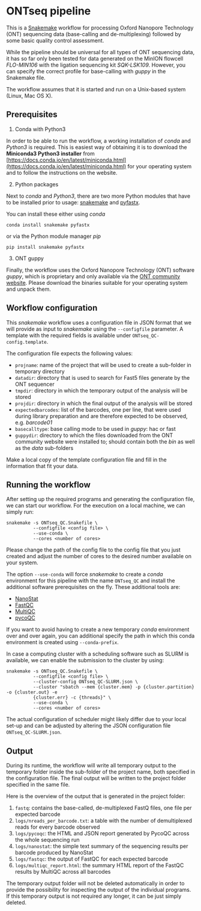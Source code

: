 # ONTseq pipeline

This is a [Snakemake](https://snakemake.readthedocs.io/en/stable/) workflow for processing Oxford
Nanopore Technology (ONT) sequencing data (base-calling and de-multiplexing) followed by some basic
quality control assessment.

While the pipeline should be universal for all types of ONT sequencing data, it has so far only been
tested for data generated on the MinION flowcell *FLO-MIN106* with the ligation sequencing kit
*SQK-LSK109*. However, you can specify the correct profile for base-calling with *guppy* in the
Snakemake file.

The workflow assumes that it is started and run on a Unix-based system (Linux, Mac OS X).

## Prerequisites

  1. Conda with Python3

  In order to be able to run the workflow, a working installation of *conda* and *Python3* is
  required.  This is easiest way of obtaining it is to download the **Miniconda3 Python3
  installer** from [https://docs.conda.io/en/latest/miniconda.html](https://docs.conda.io/en/latest/miniconda.html)
  for your operating system and to follow the instructions on the website.

  2. Python packages

  Next to *conda* and *Python3*, there are two more Python modules that have to be installed prior
  to usage: [snakemake](https://snakemake.readthedocs.io/) and
  [pyfastx](https://pyfastx.readthedocs.io/en/latest/).

  You can install these either using *conda*

  `conda install snakemake pyfastx`

  or via the Python module manager *pip*

  `pip install snakemake pyfastx`

  3. ONT guppy

  Finally, the workflow uses the Oxford Nanopore Technology (ONT) software *guppy*, which is
  proprietary and only available via the [ONT community
  website](https://community.nanoporetech.com/downloads). Please download the binaries suitable for
  your operating system and unpack them.  

## Workflow configuration

  This *snakemake* workflow uses a configuration file in JSON format that we will provide as input
  to *snakemake* using the `--configfile` parameter. A template with the required fields is
  available under `ONTseq_QC-config.template`.

  The configuration file expects the following values:

  - `projname`: name of the project that will be used to create a sub-folder in temporary directory
  - `datadir`: directory that is used to search for Fast5 files generate by the ONT sequencer
  - `tmpdir`: directory in which the temporary output of the analysis will be stored
  - `projdir`: directory in which the final output of the analysis will be stored
  - `expectedbarcodes`: list of the barcodes, one per line, that were used during library
     preparation and are therefore expected to be observed, e.g. *barcode01*
  - `basecalltype`: base calling mode to be used in *guppy*: hac or fast
  - `guppydir`: directory to which the files downloaded from the ONT community website were
    installed to; should contain both the *bin* as well as the *data* sub-folders

  Make a local copy of the template configuration file and fill in the information that fit your
  data.

## Running the workflow

  After setting up the required programs and generating the configuration file, we can start our
  workflow. For the execution on a local machine, we can simply run:

  ```
  snakemake -s ONTseq_QC.Snakefile \
            --configfile <config file> \
            --use-conda \
            --cores <number of cores>
  ```

  Please change the path of the config file to the config file that you just created and adjust the
  number of cores to the desired number available on your system.

  The option `--use-conda` will force *snakemake* to create a *conda* environment for this pipeline
  with the name `ONTseq_QC` and install the additional software prerequisites on the fly. These
  additional tools are:

  - [NanoStat](https://github.com/wdecoster/nanostat)
  - [FastQC](https://github.com/s-andrews/FastQC)
  - [MultiQC](https://multiqc.info/)
  - [pycoQC](https://github.com/a-slide/pycoQC)

  If you want to avoid having to create a new temporary *conda* environment over and over again, you
  can additional specify the path in which this conda environment is created using `--conda-prefix`.

  In case a computing cluster with a scheduling software such as SLURM is available, we can enable
  the submission to the cluster by using:

  ```
  snakemake -s ONTseq_QC.Snakefile \
            --configfile <config file> \
            --cluster-config ONTseq_QC-SLURM.json \
            --cluster "sbatch --mem {cluster.mem} -p {cluster.partition} -o {cluster.out} -e
            {cluster.err} -c {threads}" \
            --use-conda \
            --cores <number of cores>
  ```

  The actual configuration of scheduler might likely differ due to your local set-up and can be
  adjusted by altering the JSON configuration file `ONTseq_QC-SLURM.json`.

## Output

  During its runtime, the workflow will write all temporary output to the temporary folder inside
  the sub-folder of the project name, both specified in the configuration file. The final output
  will be written to the project folder specified in the same file.

  Here is the overview of the output that is generated in the project folder:

  1. `fastq`: contains the base-called, de-multiplexed FastQ files, one file per expected barcode
  2. `logs/nreads_per_barcode.txt`: a table with the number of demultiplexed reads for every barcode
     observed
  3. `logs/pycoqc`: the HTML and JSON report generated by PycoQC across the whole sequencing run
  4. `logs/nanostat`: the simple text summary of the sequencing results per barcode produced by
     NanoStat
  5. `logs/fastqc`: the output of FastQC for each expected barcode
  6. `logs/multiqc_report.html`: the summary HTML report of the FastQC results by MultiQC across all
     barcodes

  The temporary output folder will not be deleted automatically in order to provide the possibility
  for inspecting the output of the individual programs. If this temporary output is not required any
  longer, it can be just simply deleted.
